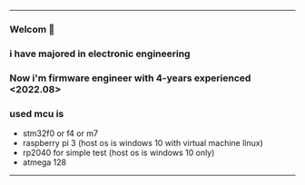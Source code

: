 --------------------------------------------------------------------
### Welcom 👋

### i have majored in electronic engineering

### Now i'm firmware engineer with 4-years experienced <2022.08>

### used mcu is
- stm32f0 or f4 or m7
- raspberry pi 3 (host os is windows 10 with virtual machine linux)
- rp2040 for simple test (host os is windows 10 only)
- atmega 128
--------------------------------------------------------------------

<!--
**KpuFish/KpuFish** is a ✨ _special_ ✨ repository because its `README.md` (this file) appears on your GitHub profile.

Here are some ideas to get you started:

- 🔭 I’m currently working on ...
- 🌱 I’m currently learning ...
- 👯 I’m looking to collaborate on ...
- 🤔 I’m looking for help with ...
- 💬 Ask me about ...
- 📫 How to reach me: ...
- 😄 Pronouns: ...
- ⚡ Fun fact: ...
--> 
